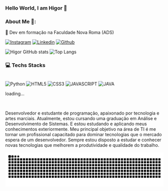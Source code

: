 ### Hello World, I am Higor 👋

### About Me 🚀:
<p>🧠 Dev em formação na Faculdade Nova Roma (ADS)<p>

[![Instagram](https://img.shields.io/badge/Instagram-E4405F?style=for-the-badge&logo=instagram&logoColor=white)](https://www.instagram.com/higor._06/)
[![Linkedin](https://img.shields.io/badge/LinkedIn-0077B5?style=for-the-badge&logo=linkedin&logoColor=white)](https://www.linkedin.com/in/higor-santana-817a102b7/)
[![Github](https://img.shields.io/badge/GitHub-100000?style=for-the-badge&logo=github&logoColor=white)](https://github.com/HigorHSdev)

![Higor GitHub stats](https://github-readme-stats.vercel.app/api?username=HigorHSdev&show_icons=true&theme=dracula)
![Top Langs](https://github-readme-stats.vercel.app/api/top-langs/?username=HigorHSdev&show_progress=true_icons=true&theme=dracula)

### 💻 Techs Stacks

<div style = "display: inline_block"></br>
  
<img align="center" alt="Python" src = "https://img.shields.io/badge/Python-3776AB?style=for-the-badge&logo=python&logoColor=white">
<img align="center" alt="HTML5" src = "https://img.shields.io/badge/HTML5-E34F26?style=for-the-badge&logo=html5&logoColor=white">
<img align="center" alt="CSS3" src = "https://img.shields.io/badge/CSS3-1572B6?style=for-the-badge&logo=css3&logoColor=white">
<img align="center" alt="JAVASCRIPT" src = "https://img.shields.io/badge/JavaScript-F7DF1E?style=for-the-badge&logo=javascript&logoColor=black">
<img align="center" alt="JAVA" src = "https://img.shields.io/badge/Java-ED8B00?style=for-the-badge&logo=openjdk&logoColor=white">

<p>loading...</p>

</div>
</br>
<p>Desenvolvedor e estudante de programação, apaixonado por tecnologia e artes
marciais. Atualmente, estou cursando uma graduação em Análise e Desenvolvimento
de Sistemas. E estou estudando e aplicando meus conhecimentos exteriormente. Meu
principal objetivo na área de TI é me tornar um profissional capacitado para dominar
tecnologias que o mercado espera de um desenvolvedor. Sempre estou disposto a
estudar e conhecer novas tecnologias que melhorem a produtividade e qualidade do
trabalho.</p>

<picture>
  <source media="(prefers-color-scheme: dark)" srcset="https://raw.githubusercontent.com/HigorHSdev/HigorHSdev/output/github-contribution-grid-snake-dark.svg">
  <source media="(prefers-color-scheme: light)" srcset="https://raw.githubusercontent.com/HigorHSdev/HigorHSdev/output/github-contribution-grid-snake.svg">
  <img alt="github contribution grid snake animation" src="https://raw.githubusercontent.com/HigorHSdev/HigorHSdev/output/github-contribution-grid-snake.svg">
</picture>
